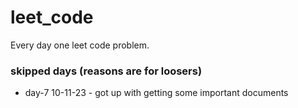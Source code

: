 # leet_code
Every day one leet code problem.
### skipped days (reasons are for loosers)

* day-7 10-11-23 - got up with getting some important documents

